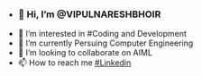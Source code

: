 - <h3>👋 Hi, I’m @VIPULNARESHBHOIR</h3>
- 👀 I’m interested in #Coding and Development
- 🌱 I’m currently Persuing Computer Engineering
- 💞️ I’m looking to collaborate on AIML
- 📫 How to reach me [#Linkedin](https://www.linkedin.com/in/vipul-bhoir-782384237/)

<!---
VIPULNARESHBHOIR/VIPULNARESHBHOIR is a ✨ special ✨ repository because its `README.md` (this file) appears on your GitHub profile.
You can click the Preview link to take a look at your changes.
--->
